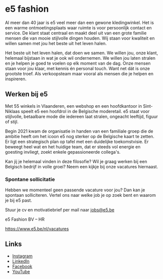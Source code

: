 # e5 fashion

Al meer dan 40 jaar is e5 veel meer dan een gewone kledingwinkel. Het is een warme ontmoetingsplaats waar ruimte is voor persoonlijk contact en service. De klant staat centraal en maakt deel uit van een grote familie mensen die van mooie stijlvolle dingen houden. Wij staan voor kwaliteit en willen samen met jou het beste uit het leven halen.

Het beste uit het leven halen, dat doen we samen. We willen jou, onze klant, helemaal bijstaan in wat je ook wil ondernemen. We willen jou laten stralen en je helpen je goed te voelen op elk moment van de dag. Onze mensen staan voor jou klaar, met kennis én personal touch. Want net dát is onze grootste troef. Als verkoopsteam maar vooral als mensen die je helpen en inspireren. 

## Werken bij e5

Met 55 winkels in Vlaanderen, een webshop en een hoofdkantoor in Sint-Niklaas speelt e5 een hoofdrol in de Belgische moderetail. e5 staat voor stijlvolle, betaalbare mode die iedereen laat stralen, ongeacht leeftijd, figuur of stijl.

Begin 2021 kwam de organisatie in handen van een familiale groep die de ambitie heeft om het icoon e5 nog sterker op de Belgische kaart te zetten. Er ligt een strategisch plan op tafel met een duidelijke toekomstvisie. Er beweegt heel wat en het huidige team, dat er steeds vol energie en goesting invliegt, zoekt enkele gepassioneerde collega's.

Kan jij je helemaal vinden in deze filosofie? Wil je graag werken bij een Belgisch bedrijf in volle groei? Neem een kijkje bij onze vacatures hiernaast.

### Spontane sollicitatie

Hebben we momenteel geen passende vacature voor jou? Dan kan je spontaan solliciteren. Vertel ons naar welke job je op zoek bent en waarom je bij e5 past.

Stuur je cv en motivatiebrief per mail naar jobs@e5.be

e5 Fashion BV – HR

https://www.e5.be/nl/vacatures

## Links

* [Instagram](https://www.instagram.com/e5mode/)
* [LinkedIn](https://www.linkedin.com/company/e5-mode-nv/)
* [Facebook](https://www.facebook.com/e5mystyle)
* [YouTube](https://www.youtube.com/user/e5modenv)
